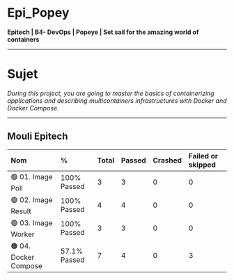 # Epi_Popey

**Epitech | B4- DevOps | Popeye | Set sail for the amazing world of containers**

***
# Sujet

*During this project, you are going to master the basics of containerizing applications and describing multicontainers infrastructures with Docker and Docker Compose.*

***

## Mouli Epitech

|          Nom          |      %      | Total | Passed | Crashed | Failed or skipped |
| :-------------------- |:------------|:------|:-------|:--------|:------------------|
| 🟢 01. Image Poll     | 100% Passed |   3   |   3    |    0    |        0          |
| 🟢 02. Image Result   | 100% Passed |   4   |   4    |    0    |        0          |
| 🟢 03. Image Worker   | 100% Passed |   3   |   3    |    0    |        0          |
| 🟠 04. Docker Compose | 57.1% Passed|   7   |   4    |    0    |        3          |
